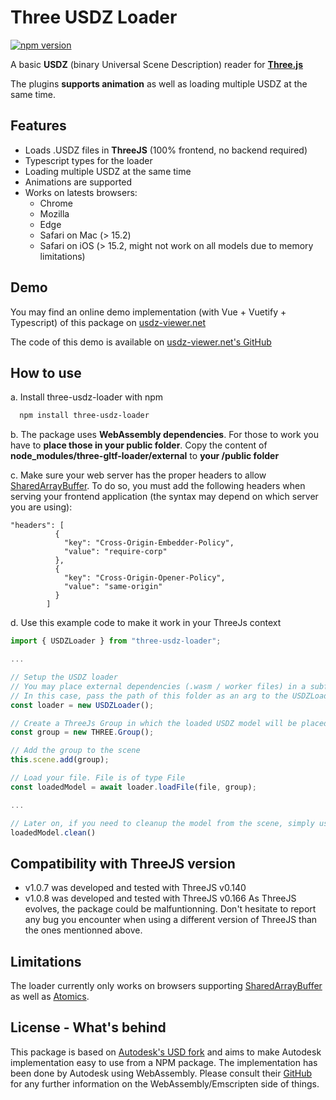 # Three USDZ Loader
[![npm version](https://badge.fury.io/js/three-usdz-loader.svg)](https://badge.fury.io/js/three-usdz-loader)

A basic **USDZ** (binary Universal Scene Description) reader for [**Three.js**](https://threejs.org)

The plugins **supports animation** as well as loading multiple USDZ at the same time.


## Features

- Loads .USDZ files in **ThreeJS** (100% frontend, no backend required)
- Typescript types for the loader
- Loading multiple USDZ at the same time
- Animations are supported
- Works on latests browsers:
  - Chrome
  - Mozilla
  - Edge
  - Safari on Mac (> 15.2)
  - Safari on iOS (> 15.2, might not work on all models due to memory limitations)


## Demo

You may find an online demo implementation (with Vue + Vuetify + Typescript) of this package on [usdz-viewer.net](https://www.usdz-viewer.net/)

The code of this demo is available on [usdz-viewer.net's GitHub](https://github.com/ponahoum/usdz-web-viewer)


## How to use

a. Install three-usdz-loader with npm

```bash
  npm install three-usdz-loader
```

b. The package uses **WebAssembly dependencies**. For those to work you have to **place those in your public folder**.
Copy the content of **node_modules/three-gltf-loader/external** to **your /public folder**

c. Make sure your web server has the proper headers to allow [SharedArrayBuffer](https://developer.mozilla.org/fr/docs/Web/JavaScript/Reference/Global_Objects/SharedArrayBuffer).
To do so, you must add the following headers when serving your frontend application (the syntax may depend on which server you are using):
```
"headers": [
          {
            "key": "Cross-Origin-Embedder-Policy",
            "value": "require-corp"
          },
          {
            "key": "Cross-Origin-Opener-Policy",
            "value": "same-origin"
          }
        ]
```

d. Use this example code to make it work in your ThreeJs context

```js
import { USDZLoader } from "three-usdz-loader";

...

// Setup the USDZ loader
// You may place external dependencies (.wasm / worker files) in a subfolder of the public folder. 
// In this case, pass the path of this folder as an arg to the USDZLoader constructor
const loader = new USDZLoader();

// Create a ThreeJs Group in which the loaded USDZ model will be placed
const group = new THREE.Group();

// Add the group to the scene
this.scene.add(group);

// Load your file. File is of type File
const loadedModel = await loader.loadFile(file, group);

...

// Later on, if you need to cleanup the model from the scene, simply use
loadedModel.clean()

```

## Compatibility with ThreeJS version
- v1.0.7 was developed and tested with ThreeJS v0.140
- v1.0.8 was developed and tested with ThreeJS v0.166
As ThreeJS evolves, the package could be malfuntionning. Don't hesitate to report any bug you encounter when using a different version of ThreeJS than the ones mentionned above.

## Limitations
The loader currently only works on browsers supporting [SharedArrayBuffer](https://developer.mozilla.org/fr/docs/Web/JavaScript/Reference/Global_Objects/SharedArrayBuffer) as well as [Atomics](https://developer.mozilla.org/fr/docs/Web/JavaScript/Reference/Global_Objects/Atomics).

## License - What's behind
This package is based on [Autodesk's USD fork](https://github.com/autodesk-forks/USD/tree/release) and aims to make Autodesk implementation easy to use from a NPM package.
The implementation has been done by Autodesk using WebAssembly. Please consult their [GitHub](https://github.com/autodesk-forks/USD/tree/release) for any further information on the WebAssembly/Emscripten side of things.


